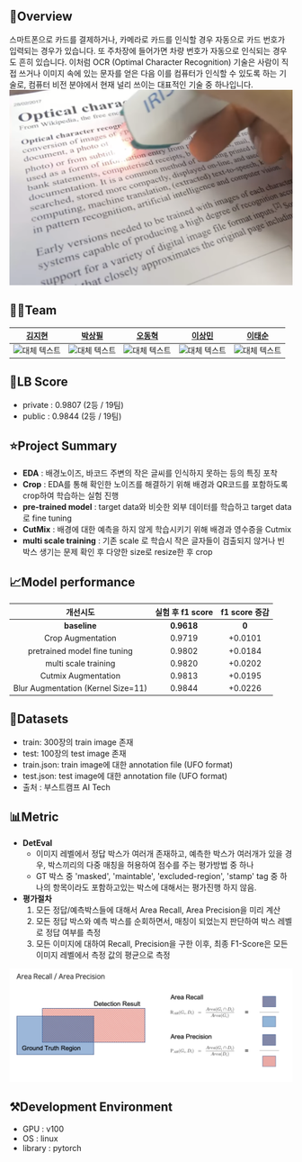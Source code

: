 ## 🧾Overview

스마트폰으로 카드를 결제하거나, 카메라로 카드를 인식할 경우 자동으로 카드 번호가 입력되는 경우가 있습니다. 또 주차장에 들어가면 차량 번호가 자동으로 인식되는 경우도 흔히 있습니다. 이처럼 OCR (Optimal Character Recognition) 기술은 사람이 직접 쓰거나 이미지 속에 있는 문자를 얻은 다음 이를 컴퓨터가 인식할 수 있도록 하는 기술로, 컴퓨터 비전 분야에서 현재 널리 쓰이는 대표적인 기술 중 하나입니다.
<img src="./images/title.jpg">

## 🧙‍♂️Team

|                                                                           [김지현](https://github.com/codehyunn)                                                                           |                                                                           [박상필](https://github.com/SangphilPark)                                                                           |                                                                           [오동혁](https://github.com/97DongHyeokOH)                                                                           |                                                                           [이상민](https://github.com/dldltkdals)                                                                           |                                                                           [이태순](https://github.com/LTSGOD)                                                                           |
| :--------------------------------------------------------------------------------------------------------------------------------------------------------: | :--------------------------------------------------------------------------------------------------------------------------------------------------------: | :--------------------------------------------------------------------------------------------------------------------------------------------------------: | :--------------------------------------------------------------------------------------------------------------------------------------------------------: | :--------------------------------------------------------------------------------------------------------------------------------------------------------: |
| <img src="https://encrypted-tbn0.gstatic.com/images?q=tbn:ANd9GcQrscwx3lsb0twVlYNjri57vfLQ2R_c6ABDmA&usqp=CAU" alt="대체 텍스트" width="100" height="100"> | <img src="https://encrypted-tbn0.gstatic.com/images?q=tbn:ANd9GcQrscwx3lsb0twVlYNjri57vfLQ2R_c6ABDmA&usqp=CAU" alt="대체 텍스트" width="100" height="100"> | <img src="https://encrypted-tbn0.gstatic.com/images?q=tbn:ANd9GcQrscwx3lsb0twVlYNjri57vfLQ2R_c6ABDmA&usqp=CAU" alt="대체 텍스트" width="100" height="100"> | <img src="https://encrypted-tbn0.gstatic.com/images?q=tbn:ANd9GcQrscwx3lsb0twVlYNjri57vfLQ2R_c6ABDmA&usqp=CAU" alt="대체 텍스트" width="100" height="100"> | <img src="https://encrypted-tbn0.gstatic.com/images?q=tbn:ANd9GcQrscwx3lsb0twVlYNjri57vfLQ2R_c6ABDmA&usqp=CAU" alt="대체 텍스트" width="100" height="100"> |

## 🥈LB Score

- private : 0.9807 (2등 / 19팀)
- public : 0.9844 (2등 / 19팀)

## ⭐Project Summary

- **EDA** : 배경노이즈, 바코드 주변의 작은 글씨를 인식하지 못하는 등의 특징 포착
- **Crop** : EDA를 통해 확인한 노이즈를 해결하기 위해 배경과 QR코드를 포함하도록 crop하여 학습하는 실험 진행
- **pre-trained model** :  target data와 비슷한 외부 데이터를 학습하고  target data로 fine tuning
- **CutMix** : 배경에 대한 예측을 하지 않게 학습시키기 위해 배경과 영수증을 Cutmix
- **multi scale training** : 기존 scale 로 학습시 작은 글자들이 검출되지 않거나 빈 박스 생기는 문제 확인 후 다양한 size로 resize한 후 crop


## 📈Model performance

|       개선시도       |  실험 후 f1 score  | f1 score 증감 |
| :----------------: | :--------: | :-------------: |
|     **baseline**     | **0.9618** |   **0**    |
| Crop Augmentation |   0.9719   |   +0.0101    |
|    pretrained model fine tuning     |   0.9802   |   +0.0184    |
|        multi scale training       |   0.9820   |     +0.0202     |
|    Cutmix Augmentation    |   0.9813   |     +0.0195      |
|  Blur Augmentation (Kernel Size=11)   |   0.9844  |     +0.0226      |

## 💾Datasets

- train: 300장의 train image 존재
- test: 100장의 test image 존재
- train.json: train image에 대한 annotation file (UFO format)
- test.json: test image에 대한 annotation file (UFO  format)
- 출처 : 부스트캠프 AI Tech

## 📊Metric
- **DetEval**
  - 이미지 레벨에서 정답 박스가 여러개 존재하고, 예측한 박스가 여러개가 있을 경우, 박스끼리의 다중 매칭을 허용하여 점수를 주는 평가방법 중 하나
  - GT 박스 중 'masked', 'maintable', 'excluded-region', 'stamp' tag 중 하나의 항목이라도 포함하고있는 박스에 대해서는 평가진행 하지 않음.
- **평가절차**
  1. 모든 정답/예측박스들에 대해서 Area Recall, Area Precision을 미리 계산
  2. 모든 정답 박스와 예측 박스를 순회하면서, 매칭이 되었는지 판단하여 박스 레벨로 정답 여부를 측정
  3.  모든 이미지에 대하여 Recall, Precision을 구한 이후, 최종 F1-Score은 모든 이미지 레벨에서 측정 값의 평균으로 측정 

<img src="./images/metric.png" alt="대체 텍스트">

## ⚒Development Environment

- GPU : v100
- OS : linux
- library : pytorch
